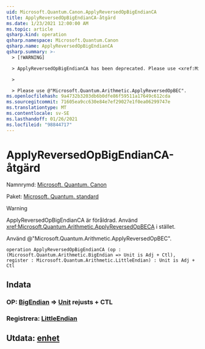 ```yaml
---
uid: Microsoft.Quantum.Canon.ApplyReversedOpBigEndianCA
title: ApplyReversedOpBigEndianCA-åtgärd
ms.date: 1/23/2021 12:00:00 AM
ms.topic: article
qsharp.kind: operation
qsharp.namespace: Microsoft.Quantum.Canon
qsharp.name: ApplyReversedOpBigEndianCA
qsharp.summary: >-
  > [!WARNING]

  > ApplyReversedOpBigEndianCA has been deprecated. Please use <xref:Microsoft.Quantum.Arithmetic.ApplyReversedOpBECA> instead.

  >

  > Please use @"Microsoft.Quantum.Arithmetic.ApplyReversedOpBEC".
ms.openlocfilehash: 9a4732b3203db6b0dfe86f59511a17649c612cda
ms.sourcegitcommit: 71605ea9cc630e84e7ef29027e1f0ea06299747e
ms.translationtype: MT
ms.contentlocale: sv-SE
ms.lasthandoff: 01/26/2021
ms.locfileid: "98844717"
---
```

# <a name="applyreversedopbigendianca-operation"></a>ApplyReversedOpBigEndianCA-åtgärd

Namnrymd: [Microsoft. Quantum. Canon](xref:Microsoft.Quantum.Canon)

Paket: [Microsoft. Quantum. standard](https://nuget.org/packages/Microsoft.Quantum.Standard)


> [!WARNING]
> ApplyReversedOpBigEndianCA är föråldrad. Använd <xref:Microsoft.Quantum.Arithmetic.ApplyReversedOpBECA> i stället.
>
> Använd @"Microsoft.Quantum.Arithmetic.ApplyReversedOpBEC".



```qsharp
operation ApplyReversedOpBigEndianCA (op : (Microsoft.Quantum.Arithmetic.BigEndian => Unit is Adj + Ctl), register : Microsoft.Quantum.Arithmetic.LittleEndian) : Unit is Adj + Ctl
```


## <a name="input"></a>Indata

### <a name="op--bigendian--unit--is-adj--ctl"></a>OP: [BigEndian](xref:Microsoft.Quantum.Arithmetic.BigEndian) => [Unit](xref:microsoft.quantum.lang-ref.unit)  rejusts + CTL




### <a name="register--littleendian"></a>Registrera: [LittleEndian](xref:Microsoft.Quantum.Arithmetic.LittleEndian)





## <a name="output--unit"></a>Utdata: [enhet](xref:microsoft.quantum.lang-ref.unit)

